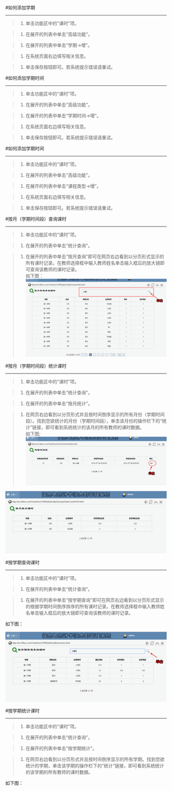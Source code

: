 #如何添加学期

----

>1. 单击功能区中的“课时”项。

>1. 在展开的列表中单击“高级功能”。

>1.  在展开的列表中单击“学期->增”。

>1. 在系统页面右边填写相关信息。

>1. 单击保存按钮即可。若系统提示错误请重试。


#如何添加学期时间

----

>1. 单击功能区中的“课时”项。

>1. 在展开的列表中单击“高级功能”。

>1. 在展开的列表中单击“学期时间->增”。

>1. 在系统页面右边填写相关信息。

>1. 单击保存按钮即可。若系统提示错误请重试。


#如何添加学期时间

----

>1. 单击功能区中的“课时”项。

>1. 在展开的列表中单击“高级功能”。

>1. 在展开的列表中单击“课程类型->增”。

>1. 在系统页面右边填写相关信息。

>1. 单击保存按钮即可。若系统提示错误请重试。



#按月（学期时间段）查询课时

----

>1. 单击功能区中的“课时”项。

>1. 在展开的列表中单击“统计查询”。

>1.  在展开的列表中单击“按月查询”即可在网页右边看到以分页形式显示的所有课时记录。在教师选择框中输入教师姓名单击输入框后的放大镜即可查询该教师的课时记录。   
如下图：
![](/assets/chapter2/classhour/anyue.png)



#按月（学期时间段）统计课时

----

>1. 单击功能区中的“课时”项。

>1. 在展开的列表中单击“统计查询”。

>1. 在展开的列表中单击“按月统计”。

>1.  在网页右边看到以分页形式并且按时间倒序显示的所有月份（学期时间段）。找到您欲统计的月份（学期时间段），单击该月份的操作栏下的“统计”链接，即可看到系统统计的该月的所有教师的课时数据。   
如下图;
![](/assets/chapter2/classhour/选择月份.png)

![](/assets/chapter2/classhour/统计课时1.png)





#按学期查询课时

----

>1. 单击功能区中的“课时”项。

>1. 在展开的列表中单击“统计查询”。

>1. 在展开的列表中单击“按学期查询”即可在网页右边看到以分页形式显示的根据学期时间倒序排序的所有课时记录。在教师选择框中输入教师姓名单击输入框后的放大镜即可查询该教师的课时记录。

如下图：

![](/assets/chapter2/classhour/学期查.png)




#按学期统计课时

----

>1. 单击功能区中的“课时”项。

>1. 在展开的列表中单击“统计查询”。

>1. 在展开的列表中单击“按学期统计”。

>1. 在网页右边看到以分页形式并且按时间倒序显示的所有学期。找到您欲统计的学期，单击该学期的操作栏下的“统计”链接，即可看到系统统计的该学期的所有教师的课时数据。

如下图：

